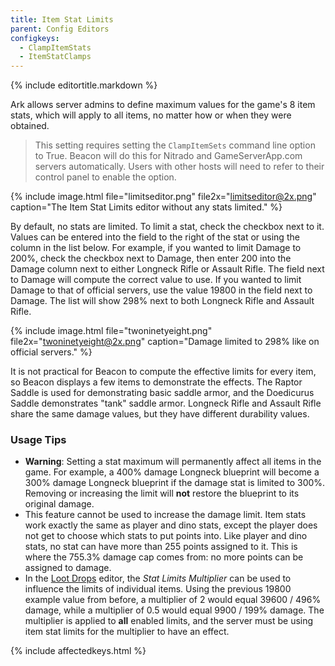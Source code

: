 ```yaml
---
title: Item Stat Limits
parent: Config Editors
configkeys:
  - ClampItemStats
  - ItemStatClamps
---
```

{% include editortitle.markdown %}

Ark allows server admins to define maximum values for the game's 8 item stats, which will apply to all items, no matter how or when they were obtained.

> This setting requires setting the `ClampItemSets` command line option to True. Beacon will do this for Nitrado and GameServerApp.com servers automatically. Users with other hosts will need to refer to their control panel to enable the option.

{% include image.html file="limitseditor.png" file2x="limitseditor@2x.png" caption="The Item Stat Limits editor without any stats limited." %}

By default, no stats are limited. To limit a stat, check the checkbox next to it. Values can be entered into the field to the right of the stat or using the column in the list below. For example, if you wanted to limit Damage to 200%, check the checkbox next to Damage, then enter 200 into the Damage column next to either Longneck Rifle or Assault Rifle. The field next to Damage will compute the correct value to use. If you wanted to limit Damage to that of official servers, use the value 19800 in the field next to Damage. The list will show 298% next to both Longneck Rifle and Assault Rifle.

{% include image.html file="twoninetyeight.png" file2x="twoninetyeight@2x.png" caption="Damage limited to 298% like on official servers." %}

It is not practical for Beacon to compute the effective limits for every item, so Beacon displays a few items to demonstrate the effects. The Raptor Saddle is used for demonstrating basic saddle armor, and the Doedicurus Saddle demonstrates "tank" saddle armor. Longneck Rifle and Assault Rifle share the same damage values, but they have different durability values.

### Usage Tips

- **Warning**: Setting a stat maximum will permanently affect all items in the game. For example, a 400% damage Longneck blueprint will become a 300% damage Longneck blueprint if the damage stat is limited to 300%. Removing or increasing the limit will **not** restore the blueprint to its original damage.
- This feature cannot be used to increase the damage limit. Item stats work exactly the same as player and dino stats, except the player does not get to choose which stats to put points into. Like player and dino stats, no stat can have more than 255 points assigned to it. This is where the 755.3% damage cap comes from: no more points can be assigned to damage.
- In the [Loot Drops](/configs/lootdrops/) editor, the _Stat Limits Multiplier_ can be used to influence the limits of individual items. Using the previous 19800 example value from before, a multiplier of 2 would equal 39600 / 496% damage, while a multiplier of 0.5 would equal 9900 / 199% damage. The multiplier is applied to **all** enabled limits, and the server must be using item stat limits for the multiplier to have an effect.

{% include affectedkeys.html %}